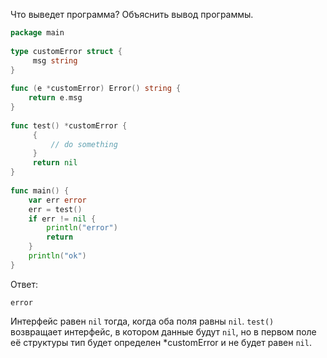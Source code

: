 Что выведет программа? Объяснить вывод программы.

```go
package main
 
type customError struct {
     msg string
}
 
func (e *customError) Error() string {
    return e.msg
}
 
func test() *customError {
     {
         // do something
     }
     return nil
}
 
func main() {
    var err error
    err = test()
    if err != nil {
        println("error")
        return
    }
    println("ok")
}
```

Ответ:
```
error
```

Интерфейс равен `nil` тогда, когда оба поля равны `nil`. `test()` возвращает интерфейс, в котором данные будут `nil`, но в первом поле её структуры тип будет определен *customError и не будет равен `nil`.